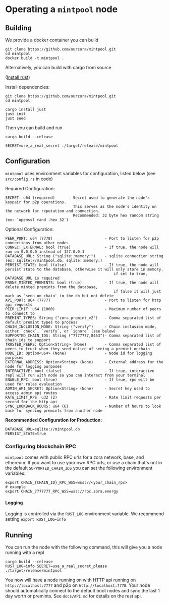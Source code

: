 # Operating a `mintpool` node

## Building

We provide a docker container you can build

```shell
git clone https://github.com/ourzora/mintpool.git
cd mintpool
docker build -t mintpool .
```

Alternatively, you can build with cargo from source

([Install rust](https://www.rust-lang.org/tools/install))

Install dependencies:

```shell
git clone https://github.com/ourzora/mintpool.git
cd mintpool

cargo install just
just init
just seed
```

Then you can build and run

```shell
cargo build --release

SECRET=use_a_real_secret ./target/release/mintpool
```

## Configuration

`mintpool` uses environment variables for configuration, listed below (see `src/config.rs` in code)

Required Configuration:

```
SECRET: u64 (required)      - Secret used to generate the node's keypair for p2p operations.
                              This serves as the node's identity on the network for reputation and connection.
                              Recommended: 32 byte hex random string (ex: `openssl rand -hex 32`)
```

Optional Configuration:

```
PEER_PORT: u64 (7778)                       - Port to listen for p2p connections from other nodes
CONNECT_EXTERNAL: bool (true)               - If true, the node will run on 0.0.0.0 instead of 127.0.0.1
DATABASE_URL: String ("sqlite::memory:")    - sqlite connection string (ex: sqlite://mintpool.db, sqlite::memory:)
PERSIST_STATE: bool (false)                 - If true, the node will persist state to the database, otherwise it will only store in memory.
                                                if set to true, DATABASE_URL is required
PRUNE_MINTED_PREMINTS: bool (true)          - If true, the node will delete minted premints from the database, 
                                                if false it will just mark as `seen_on_chain` in the db but not delete 
API_PORT: u64 (7777)                        - Port to listen for http api requests
PEER_LIMIT: u64 (1000)                      - Maximum number of peers to connect to
PREMINT_TYPES: String ("zora_premint_v2")   - Comma separated list of default premint types to process
CHAIN_INCLUSION_MODE: String ("verify")     - Chain inclusion mode, either `check`, `verify`, or `ignore` (see below)
SUPPORTED_CHAIN_IDS: String ("7777777,8453")- Comma separated list of chain ids to support
TRUSTED_PEERS: Option<String> (None)        - Comma separated list of peers to trust when they send notice of seeing a premint onchain
NODE_ID: Option<u64> (None)                 - Node id for logging purposes
EXTERNAL_ADDRESS: Option<String> (None)     - External address for the node for logging purposes
INTERACTIVE: bool (false)                   - If true, interactive repl will run with node so you can interact from your terminal
ENABLE_RPC: bool (true)                     - If true, rpc will be used for rules evaluation
ADMIN_API_SECRET: Option<String> (None)     - Secret key used to access admin api routes
RATE_LIMIT_RPS: u32 (2)                     - Rate limit requests per second for the http api
SYNC_LOOKBACK_HOURS: u64 (6)                - Number of hours to look back for syncing premints from another node
```

**Recommended Configuration for Production:**

```
DATABASE_URL=sqlite://mintpool.db
PERSIST_STATE=true
```

### Configuring blockchain RPC

`mintpool` comes with public RPC urls for a zora network, base, and ethereum. If you want to use
your own RPC urls, or use a chain that's not in the default `SUPPORTED_CHAIN_IDS` you can set the
following environment variables:

```
export CHAIN_{CHAIN_ID}_RPC_WSS=wss://<your_chain_rpc>
# example
export CHAIN_7777777_RPC_WSS=wss://rpc.zora.energy
```

#### Logging

Logging is controlled via the `RUST_LOG` environment variable. We recommend
setting `export RUST_LOG=info`

## Running

You can run the node with the following command, this will give you a node running with a repl

```shell
cargo build --release
RUST_LOG=info SECRET=use_a_real_secret_please ./target/release/mintpool
```

You now will have a node running on with HTTP api running on `http://localhost:7777` and p2p
on `http://localhost:7778`.
Your node should automatically connect to the default boot nodes and sync the last 1 day worth or
premints. See `docs/API.md` for details on the rest api.
